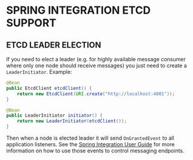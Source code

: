 SPRING INTEGRATION ETCD SUPPORT
====================================

## ETCD LEADER ELECTION

If you need to elect a leader (e.g. for highly available message consumer where only one node should receive messages)
you just need to create a `LeaderInitiator`.
Example:

```java
@Bean
public EtcdClient etcdClient() {
    return new EtcdClient(URI.create("http://localhost:4001"));
}

@Bean
public LeaderInitiator initiator() {
    return new LeaderInitiator(etcdClient());
}
```

Then when a node is elected leader it will send `OnGrantedEvent` to all application listeners.
See the [Spring Integration User Guide](http://docs.spring.io/spring-integration/reference/htmlsingle/#endpoint-roles) for more information on how to use those events to control messaging endpoints.
